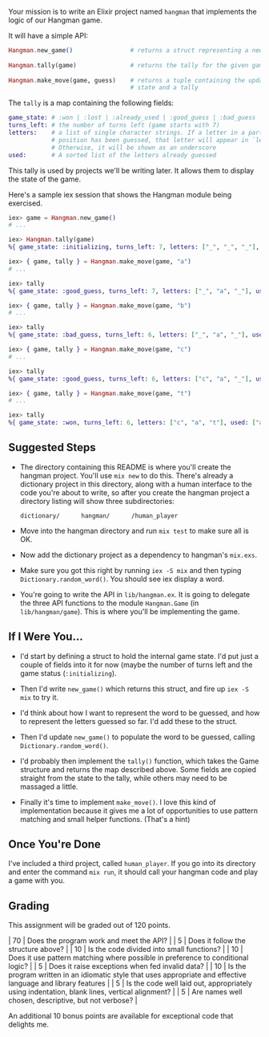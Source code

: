 Your mission is to write an Elixir project named `hangman` that
implements the logic of our Hangman game.

It will have a simple API:

~~~ elixir
Hangman.new_game()                # returns a struct representing a new game
  
Hangman.tally(game)               # returns the tally for the given game
  
Hangman.make_move(game, guess)    # returns a tuple containing the updated game
                                  # state and a tally
~~~

The `tally` is a map containing the following fields:

~~~ elixir
game_state: # :won | :lost | :already_used | :good_guess | :bad_guess | :initializing
turns_left: # the number of turns left (game starts with 7)
letters:    # a list of single character strings. If a letter in a particular
            # position has been guessed, that letter will appear in `letters`. 
            # Otherwise, it will be shown as an underscore
used:       # A sorted list of the letters already guessed
~~~ 

This tally is used by projects we'll be writing later. It allows them to display the
state of the game.

Here's a sample iex session that shows the Hangman module being exercised.

~~~ elixir
iex> game = Hangman.new_game()
# ...

iex> Hangman.tally(game)
%{ game_state: :initializing, turns_left: 7, letters: ["_", "_", "_"], used: [] }

iex> { game, tally } = Hangman.make_move(game, "a")
# ...

iex> tally
%{ game_state: :good_guess, turns_left: 7, letters: ["_", "a", "_"], used: ["a"] }

iex> { game, tally } = Hangman.make_move(game, "b")
# ...

iex> tally
%{ game_state: :bad_guess, turns_left: 6, letters: ["_", "a", "_"], used: ["a", "b"] }

iex> { game, tally } = Hangman.make_move(game, "c")
# ...

iex> tally
%{ game_state: :good_guess, turns_left: 6, letters: ["c", "a", "_"], used: ["a", "b", "c"] }

iex> { game, tally } = Hangman.make_move(game, "t")
# ...

iex> tally
%{ game_state: :won, turns_left: 6, letters: ["c", "a", "t"], used: ["a", "b", "c", "t"] }
~~~



## Suggested Steps

* The directory containing this README is where you'll create the
  hangman project. You'll use `mix new` to do this. There's already a
  dictionary project in this directory, along with a human interface
  to the code you're about to write, so after you create the hangman 
  project a directory listing will show three subdirectories:
  
  ~~~
  dictionary/      hangman/      /human_player
  ~~~
  
* Move into the hangman directory and run `mix test` to make sure all
  is OK.
  
* Now add the dictionary project as a dependency to hangman's
  `mix.exs`.
  
* Make sure you got this right by running `iex -S mix` and then
  typing `Dictionary.random_word()`. You should see iex display a
  word. 
  
* You're going to write the API in `lib/hangman.ex`. It is going to
  delegate the three API functions to the module `Hangman.Game` (in
  `lib/hangman/game`). This is where you'll be implementing the game.
  
## If I Were You...

* I'd start by defining a struct to hold the internal game state.
  I'd put just a couple of fields into it for now (maybe the number of
  turns left and the game status (`:initializing`). 
  
* Then I'd write `new_game()` which returns this struct, and fire up
  `iex -S mix` to try it.

* I'd think about how I want to represent the word to be guessed, and
  how to represent the letters guessed so far. I'd add these to the
  struct.
  
* Then I'd update `new_game()` to populate the word to be guessed,
  calling `Dictionary.random_word()`.
  
* I'd probably then implement the `tally()` function, which takes the
  Game structure and returns the map described above. Some fields are
  copied straight from the state to the tally, while others may need
  to be massaged a little.
  
* Finally it's time to implement `make_move()`. I love this kind of
  implementation because it gives me a lot of opportunities to use
  pattern matching and small helper functions. (That's a hint)
  
## Once You're Done

I've included a third project, called `human_player`. If you go into
its directory and enter the command `mix run`, it should call your
hangman code and play a game with you.
  
## Grading

This assignment will be graded out of 120 points. 

| 70 | Does the program work and meet the API? | 
|  5 | Does it follow the structure above? | 
| 10 | Is the code divided into small functions? | 
| 10 | Does it use pattern matching where possible in preference to conditional logic? | 
|  5 | Does it raise exceptions when fed invalid data? | 
| 10 | Is the program written in an idiomatic style that uses appropriate and effective language and library features | 
|  5 | Is the code well laid out,  appropriately using indentation, blank lines, vertical alignment? | 
|  5 | Are names well chosen, descriptive, but not verbose? |

An additional 10 bonus points are available for exceptional code that
delights me.

